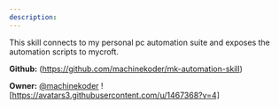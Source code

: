 ```yaml
---
description: 
---
```

This skill connects to my personal pc automation suite and exposes the automation scripts to mycroft.

**Github:** (https://github.com/machinekoder/mk-automation-skill)

**Owner:** [@machinekoder](https://github.com/machinekoder) ![https://avatars3.githubusercontent.com/u/1467368?v=4]


